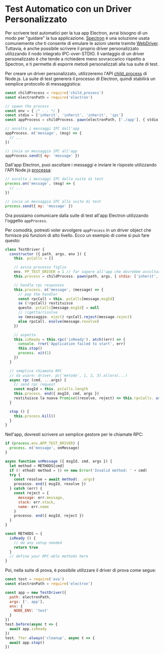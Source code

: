 # Test Automatico con un Driver Personalizzato

Per scrivere test automatici per la tua app Electron, avrai bisogno di un modo per "guidare" la tua applicazione. [Spectron](https://electronjs.org/spectron) è una soluzione usata comunemente che ti consente di emulare le azioni utente tramite [WebDriver](https://webdriver.io/). Tuttavia, è anche possibile scrivere il proprio driver personalizzato utilizzando il nodo integrato IPC-over-STDIO. Il vantaggio di un driver personalizzato è che tende a richiedere meno sovraccarico rispetto a Spectron, e ti permette di esporre metodi personalizzati alla tua suite di test.

Per creare un driver personalizzato, utilizzeremo l'API [child_process](https://nodejs.org/api/child_process.html) di Node.js. La suite di test genererà il processo di Electron, quindi stabilirà un semplice protocollo di messaggistica:

```js
const childProcess = require('child_process')
const electronPath = require('electron')

// spawn the process
const env = { /* . . */ }
const stdio = ['inherit', 'inherit', 'inherit', 'ipc']
const appProcess = childProcess. pawn(electronPath, ['./app'], { stdio, env })

// ascolta i messaggi IPC dall'app
appProcess. n('message', (msg) => {
  // ...
})

// invia un messaggio IPC all'app
appProcess.send({ my: 'message' })
```

Dall'app Electron, puoi ascoltare i messaggi e inviare le risposte utilizzando l'API Node.js [processa](https://nodejs.org/api/process.html):

```js
// ascolta i messaggi IPC dalla suite di test
process.on('message', (msg) => {
  // ...
})

// invia un messaggio IPC alla suite di test
process.send({ my: 'message' })
```

Ora possiamo comunicare dalla suite di test all'app Electron utilizzando l'oggetto `appProcess`.

Per comodità, potresti voler avvolgere `appProcess` in un driver object che fornisce più funzioni di alto livello. Ecco un esempio di come si può fare questo:

```js
class TestDriver {
  constructor ({ path, args, env }) {
    this. pcCalls = []

    // avvia processo figlio
    env. PP_TEST_DRIVER = 1 // far sapere all'app che dovrebbe ascoltare i messaggi
    this.process = childProcess. pawn(path, args, { stdio: ['inherit', 'inherit', 'inherit', 'ipc'], env })

    // handle rpc responses
    this.process. n('message', (message) => {
      // pop the handler
      const rpcCall = this. pcCalls[message.msgId]
      se (!rpcCall) restituisce
      questo. pcCalls[message.msgId] = null
      // rigetta/risolve
      se (messaggio. eject) rpcCall.reject(message.reject)
      else rpcCall. esolve(message.resolve)
    })

    // aspetta
    this.isReady = this.rpc('isReady'). atch((err) => {
      console. rror('Application failed to start', err)
      this.stop()
      process. xit(1)
    })
  }

  // semplice chiamata RPC
  // da usare: driver. pc('metodo', 1, 2, 3).allora(...)
  async rpc (cmd, ...args) {
    // send rpc request
    const msgId = this. pcCalls.length
    this.process. end({ msgId, cmd, args })
    restituisce la nuova Promise((resolve, reject) => this.rpcCalls. ush({ resolve, reject }))
  }

  stop () {
    this.process.kill()
  }
}
```

Nell'app, dovresti scrivere un semplice gestore per le chiamate RPC:

```js
if (process.env.APP_TEST_DRIVER) {
  process. n('message', onMessage)
}

async function onMessage ({ msgId, cmd, args }) {
  let method = METHODS[cmd]
  if (! ethod) method = () => new Error('Invalid method: ' + cmd)
  try {
    const resolve = await method(. .args)
    processo. end({ msgId, resolve })
  } catch (err) {
    const reject = {
      message: err.message,
      stack: err.stack,
      name: err.name
    }
    processo. end({ msgId, reject })
  }
}

const METHODS = {
  isReady () {
    // do any setup needed
    return true
  }
  // define your RPC-able methods here
}
```

Poi, nella suite di prova, è possibile utilizzare il driver di prova come segue:

```js
const test = require('ava')
const electronPath = require('electron')

const app = new TestDriver({
  path: electronPath,
  args: ['. app'],
  env: {
    NODE_ENV: 'test'
  }
})
test.before(async t => {
  await app.isReady
})
test. fter.always('cleanup', async t => {
  await app.stop()
})
```
